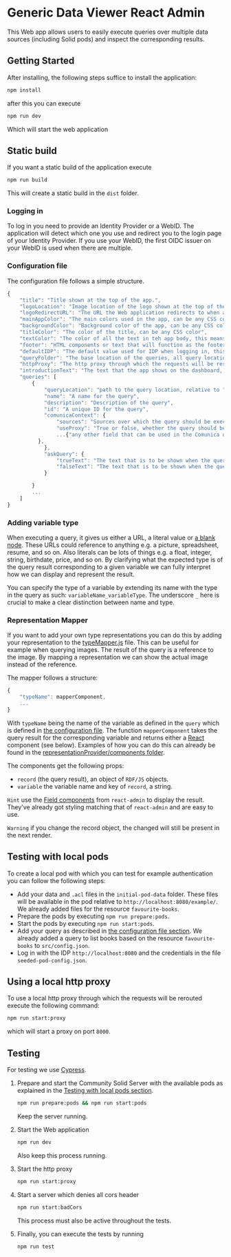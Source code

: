 # Generic Data Viewer React Admin

This Web app allows users to easily execute queries over multiple data sources (including Solid pods) and
inspect the corresponding results.

## Getting Started

After installing, the following steps suffice to install the application:

```bash
npm install
```

after this you can execute

```bash
npm run dev
```

Which will start the web application

## Static build

If you want a static build of the application execute

```bash
npm run build
```

This will create a static build in the `dist` folder.

### Logging in

To log in you need to provide an Identity Provider or a WebID.
The application will detect which one you use and redirect you to the login page of your Identity Provider.
If you use your WebID, the first OIDC issuer on your WebID is used when there are multiple.

### Configuration file

The configuration file follows a simple structure.

```js
{
    "title": "Title shown at the top of the app.",
    "logoLocation": "Image location of the logo shown at the top of the app (relative to public folder.).",
    "logoRedirectURL": "The URL the Web application redirects to when a user clicks on the logo.",
    "mainAppColor": "The main colors used in the app, can be any CSS color.",
    "backgroundColor": "Background color of the app, can be any CSS color.",
    "titleColor": "The color of the title, can be any CSS color",
    "textColor": "The color of all the text in teh app body, this means all text except header and footer.",
    "footer": "HTML components or text that will function as the footer (will be placed in the footer div.)",
    "defaultIDP": "The default value used for IDP when logging in, this IDP can be manually changed in the Web app as well. ",
    "queryFolder": "The base location of the queries, all query locations will start from this folder (relative to public folder.)",
    "httpProxy": "The http proxy through which the requests will be rerouted. When left empty, the Comunica query engine will handle it. This is useful when CORS headers are not set (correctly) on the queried source.",
    "introductionText": "The text that the app shows on the dashboard, which the app also shows when you first open it.",
    "queries": [
        {
            "queryLocation": "path to the query location, relative to "queryFolder"",
            "name": "A name for the query",
            "description": "Description of the query",
            "id": "A unique ID for the query",
            "comunicaContext": {
                "sources": "Sources over which the query should be executed",
                "useProxy": "True or false, whether the query should be executed through the proxy or not. This field is optional and defaults to false.",
                ...{"any other field that can be used in the Comunica query engine https://comunica.dev/docs/query/advanced/context/"}
          },
            },
            "askQuery": {
                "trueText": "The text that is to be shown when the query result is true, only useful for ASK queries.",
                "falseText": "The text that is to be shown when the query result is true, only useful for ASK queries."
            }

        }
        ...
    ]
}
```

### Adding variable type

When executing a query, it gives us either a URL, a literal value or [a blank node](https://www.w3.org/TR/rdf12-concepts/#section-blank-nodes).
These URLs could reference to anything e.g. a picture, spreadsheet, resume, and so on.
Also literals can be lots of things e.g. a float, integer, string, birthdate, price, and so on.
By clarifying what the expected type is of the query result corresponding to a given variable
we can fully interpret how we can display and represent the result.

You can specify the type of a variable by extending its name with the type in the query as such: `variableName_variableType`.
The underscore `_` here is crucial to make a clear distinction between name and type.

### Representation Mapper

If you want to add your own type representations
you can do this by adding your representation to the
[typeMapper.js](./src/representationProvider/representationProvider.jsx) file.
This can be useful for example when querying images.
The result of the query is a reference to the image.
By mapping a representation we can show the actual image instead of the reference.

The mapper follows a structure:

```js
{
    "typeName": mapperComponent,
    ...
}
```

With `typeName` being the name of the variable as defined in the `query`
which is defined in [the configuration file](#configuration-file).
The function `mapperComponent` takes the query result for the corresponding variable and
returns either a [React](https://react.dev/) component (see below).
Examples of how you can do this can already be found in the [representationProvider/components folder](./src/representationProvider/components/).

The components get the following props:

- `record` (the query result), an object of `RDF/JS` objects.
- `variable` the variable name and key of `record`, a string.

`Hint` use the [Field components](https://marmelab.com/react-admin/doc/3.19/Fields.html#basic-fields)
from `react-admin` to display the result.
They've already got styling matching that of `react-admin` and are easy to use.

`Warning` if you change the record object, the changed will still be present in the next render.

## Testing with local pods

To create a local pod with which you can test for example authentication you can follow the following steps:

- Add your data and `.acl` files in the `initial-pod-data` folder.
  These files will be available in the pod relative to `http://localhost:8080/example/`.
  We already added files for the resource `favourite-books`.
- Prepare the pods by executing `npm run prepare:pods`.
- Start the pods by executing `npm run start:pods`.
- Add your query as described in [the configuration file section](#configuration-file).
  We already added a query to list books based on the resource `favourite-books` to `src/config.json`.
- Log in with the IDP `http://localhost:8080` and
  the credentials in the file `seeded-pod-config.json`.

## Using a local http proxy

To use a local http proxy through which the requests will be rerouted execute the following command:

```bash
npm run start:proxy
```

which will start a proxy on port `8000`.

## Testing

For testing we use [Cypress](https://www.cypress.io/).

1. Prepare and start the Community Solid Server with the available pods as explained in the [Testing with local pods section](#testing-with-local-pods).

   ```bash
   npm run prepare:pods && npm run start:pods
   ```

   Keep the server running.

2. Start the Web application

   ```bash
   npm run dev
   ```

   Also keep this process running.
3. Start the http proxy

   ```bash
   npm run start:proxy
   ```

4. Start a server which denies all cors header

   ```bash
   npm run start:badCors
   ```

   This process must also be active throughout the tests.

5. Finally, you can execute the tests by running

   ```bash
   npm run test
   ```
